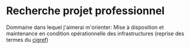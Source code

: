 # Recherche projet professionnel

Dommaine dans lequel j'aimerai m'orienter: Mise à disposition et maintenance en condition opérationnelle des infrastructures (reprise des termes du [cigref](https://www.cigref.fr/wp/wp-content/uploads/2022/08/cigref_nomenclature_rh_des_profils_metiers_du_si_version_complete_2022.3.pdf))


